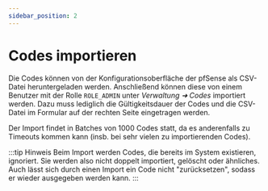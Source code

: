 ```yaml
---
sidebar_position: 2
---
```


# Codes importieren

Die Codes können von der Konfigurationsoberfläche der pfSense als CSV-Datei heruntergeladen werden. 
Anschließend können diese von einem Benutzer mit der Rolle `ROLE_ADMIN` unter *Verwaltung ➜ Codes* 
importiert werden. Dazu muss lediglich die Gültigkeitsdauer der Codes und die CSV-Datei im
Formular auf der rechten Seite eingetragen werden.

Der Import findet in Batches von 1000 Codes statt, da es anderenfalls zu Timeouts kommen kann (insb. 
bei sehr vielen zu importierenden Codes).

:::tip Hinweis
Beim Import werden Codes, die bereits im System existieren, ignoriert. Sie werden also nicht doppelt
importiert, gelöscht oder ähnliches. Auch lässt sich durch einen Import ein Code nicht "zurücksetzen", 
sodass er wieder ausgegeben werden kann.
:::